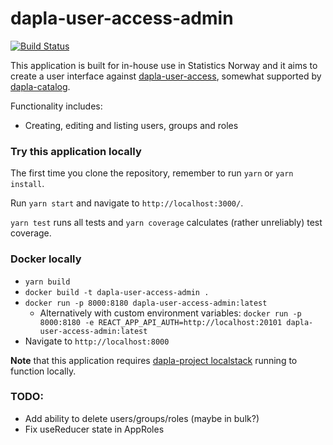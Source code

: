 # dapla-user-access-admin

[![Build Status](https://dev.azure.com/statisticsnorway/Dapla/_apis/build/status/statisticsnorway.dapla-user-access-admin?branchName=master)](https://dev.azure.com/statisticsnorway/Dapla/_build/latest?definitionId=130&branchName=master)

This application is built for in-house use in Statistics Norway and it aims to create a user interface against
[dapla-user-access](https://github.com/statisticsnorway/dataset-access), somewhat supported by
[dapla-catalog](https://github.com/statisticsnorway/dapla-catalog).

Functionality includes:

* Creating, editing and listing users, groups and roles

### Try this application locally

The first time you clone the repository, remember to run `yarn` or `yarn install`.

Run `yarn start` and navigate to `http://localhost:3000/`.

`yarn test` runs all tests and `yarn coverage` calculates (rather unreliably) test coverage.

### Docker locally

* `yarn build`
* `docker build -t dapla-user-access-admin .`
* `docker run -p 8000:8180 dapla-user-access-admin:latest`
    * Alternatively with custom environment
      variables: `docker run -p 8000:8180 -e REACT_APP_API_AUTH=http://localhost:20101 dapla-user-access-admin:latest`
* Navigate to `http://localhost:8000`

**Note** that this application
requires [dapla-project localstack](https://github.com/statisticsnorway/dapla-project/blob/master/localstack/README.md)
running to function locally.

### TODO:

* Add ability to delete users/groups/roles (maybe in bulk?)
* Fix useReducer state in AppRoles
